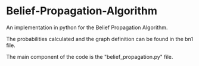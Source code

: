 # Belief-Propagation-Algorithm
An implementation in python for the Belief Propagation Algorithm.

The probabilities calculated and the graph definition can be found in the bn1 file.

The main component of the code is the "belief_propagation.py" file.
